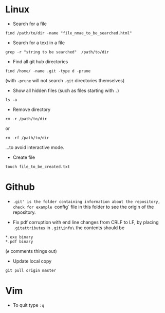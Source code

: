 # Linux

- Search for a file
```
find /path/to/dir -name "file_nmae_to_be_searched.html"
```

- Search for a text in a file
```
grep -r "string to be searched"  /path/to/dir
```


- Find all git hub directories 
```
find /home/ -name .git -type d -prune
```
(with `-prune` will not search `.git` directories themselves)


- Show all hidden files (such as files starting with `.`)

```
ls -a
```

- Remove directory 
```
rm -r /path/to/dir
```

or 

```
rm -rf /path/to/dir
```
...to avoid interactive mode. 

- Create file 

```
touch file_to_be_created.txt
```

# Github

- `.git' is the folder containing information about the repository, check for example `config` file in this folder to see the origin of the repository. 

- Fix pdf corruption with end line changes from CRLF to LF, by placing `.gitattributes` in `.git\info\` the contents should be
```
*.exe binary 
*.pdf binary
```
(`#` comments things out)

- Update local copy 

```
git pull origin master
```

# Vim 

-  To quit type `:q`
